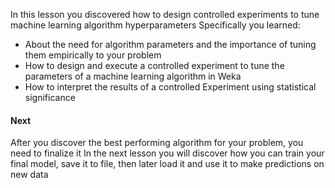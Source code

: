 In this lesson you discovered how to design controlled experiments to tune machine learning
algorithm hyperparameters Specifically you learned:
- About the need for algorithm parameters and the importance of tuning them empirically
to your problem
- How to design and execute a controlled experiment to tune the parameters of a machine
learning algorithm in Weka
- How to interpret the results of a controlled Experiment using statistical significance

#### Next
After you discover the best performing algorithm for your problem, you need to finalize it In
the next lesson you will discover how you can train your final model, save it to file, then later
load it and use it to make predictions on new data
